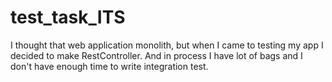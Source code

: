 # test_task_ITS
I thought that web application monolith, but when I came to testing my app I decided to make RestController. And in process I have lot of bags and I don't have enough 
time to write integration test.
